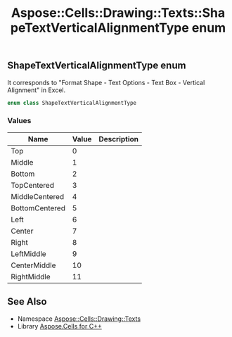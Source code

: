 ﻿---
title: Aspose::Cells::Drawing::Texts::ShapeTextVerticalAlignmentType enum
linktitle: ShapeTextVerticalAlignmentType
second_title: Aspose.Cells for C++ API Reference
description: 'Aspose::Cells::Drawing::Texts::ShapeTextVerticalAlignmentType enum. It corresponds to "Format Shape - Text Options - Text Box - Vertical Alignment" in Excel in C++.'
type: docs
weight: 1700
url: /cpp/aspose.cells.drawing.texts/shapetextverticalalignmenttype/
---
## ShapeTextVerticalAlignmentType enum


It corresponds to "Format Shape - Text Options - Text Box - Vertical Alignment" in Excel.

```cpp
enum class ShapeTextVerticalAlignmentType
```

### Values

| Name | Value | Description |
| --- | --- | --- |
| Top | 0 | <br> |
| Middle | 1 | <br> |
| Bottom | 2 | <br> |
| TopCentered | 3 | <br> |
| MiddleCentered | 4 | <br> |
| BottomCentered | 5 | <br> |
| Left | 6 | <br> |
| Center | 7 | <br> |
| Right | 8 | <br> |
| LeftMiddle | 9 | <br> |
| CenterMiddle | 10 | <br> |
| RightMiddle | 11 | <br> |

## See Also

* Namespace [Aspose::Cells::Drawing::Texts](../)
* Library [Aspose.Cells for C++](../../)
